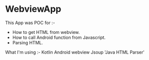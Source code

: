 # WebviewApp
This App was POC for :-
- How to get HTML from webview.
- How to call Android function from Javascript.
- Parsing HTML.

What I'm using :- 
Kotlin 
Android webview
Jsoup 'Java HTML Parser' 
